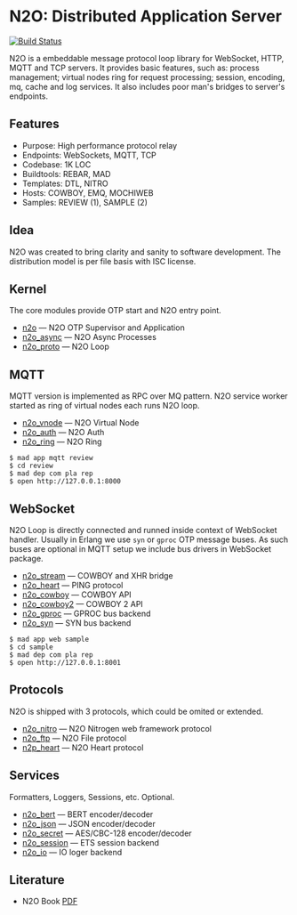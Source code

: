N2O: Distributed Application Server
===================================

[![Build Status](https://travis-ci.org/synrc/n2o.svg?branch=master)](https://travis-ci.org/synrc/n2o)

N2O is a embeddable message protocol loop library for
WebSocket, HTTP, MQTT and TCP servers. It provides basic
features, such as: process management; virtual nodes ring for
request processing; session, encoding, mq, cache and log services.
It also includes poor man's bridges to server's endpoints.

Features
--------

* Purpose: High performance protocol relay
* Endpoints: WebSockets, MQTT, TCP
* Codebase: 1K LOC
* Buildtools: REBAR, MAD
* Templates: DTL, NITRO
* Hosts: COWBOY, EMQ, MOCHIWEB
* Samples: REVIEW (1), SAMPLE (2)

Idea
----

N2O was created to bring clarity and sanity to software development.
The distribution model is per file basis with ISC license.

Kernel
------

The core modules provide OTP start and N2O entry point.

* [n2o](https://mqtt.n2o.space/man/n2o.htm) — N2O OTP Supervisor and Application
* [n2o_async](https://mqtt.n2o.space/man/n2o_async.htm) — N2O Async Processes
* [n2o_proto](https://mqtt.n2o.space/man/n2o_proto.htm) — N2O Loop

MQTT
----

MQTT version is implemented as RPC over MQ pattern.
N2O service worker started as ring of virtual nodes each runs N2O loop.

* [n2o_vnode](https://mqtt.n2o.space/man/n2o_vnode.htm) — N2O Virtual Node
* [n2o_auth](https://mqtt.n2o.space/man/n2o_auth.htm) — N2O Auth
* [n2o_ring](https://mqtt.n2o.space/man/n2o_ring.htm) — N2O Ring

```
$ mad app mqtt review
$ cd review
$ mad dep com pla rep
$ open http://127.0.0.1:8000
```

WebSocket
---------

N2O Loop is directly connected and runned inside context of WebSocket handler.
Usually in Erlang we use `syn` or `gproc` OTP message buses.
As such buses are optional in MQTT setup we include bus drivers in WebSocket package.

* [n2o_stream](https://mqtt.n2o.space/man/n2o_stream.htm) — COWBOY and XHR bridge
* [n2o_heart](https://mqtt.n2o.space/man/n2o_heart.htm) — PING protocol
* [n2o_cowboy](https://mqtt.n2o.space/man/n2o_cowboy.htm) — COWBOY API
* [n2o_cowboy2](https://mqtt.n2o.space/man/n2o_cowboy2.htm) — COWBOY 2 API
* [n2o_gproc](https://mqtt.n2o.space/man/n2o_gproc.htm) — GPROC bus backend
* [n2o_syn](https://mqtt.n2o.space/man/n2o_syn.htm) — SYN bus backend

```
$ mad app web sample
$ cd sample
$ mad dep com pla rep
$ open http://127.0.0.1:8001
```

Protocols
---------

N2O is shipped with 3 protocols, which could be omited or extended.

* [n2o_nitro](https://mqtt.n2o.space/man/n2o_nitro.htm) — N2O Nitrogen web framework protocol
* [n2o_ftp](https://mqtt.n2o.space/man/n2o_ftp.htm) — N2O File protocol
* [n2p_heart](https://mqtt.n2o.space/man/n2o_heart.htm) — N2O Heart protocol

Services
--------

Formatters, Loggers, Sessions, etc. Optional.

* [n2o_bert](https://mqtt.n2o.space/man/n2o_bert.htm) — BERT encoder/decoder
* [n2o_json](https://mqtt.n2o.space/man/n2o_json.htm) — JSON encoder/decoder
* [n2o_secret](https://mqtt.n2o.space/man/n2o_secret.htm)  — AES/CBC-128 encoder/decoder
* [n2o_session](https://mqtt.n2o.space/man/n2o_session.htm) — ETS session backend
* [n2o_io](https://mqtt.n2o.space/man/n2o_io.htm) — IO loger backend

Literature
----------

* N2O Book [PDF](http://synrc.com/apps/n2o/doc/book.pdf)

